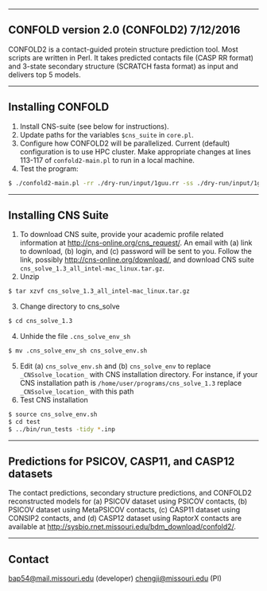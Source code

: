 --------------------------------------------------------------------------------
CONFOLD version 2.0 (CONFOLD2) 7/12/2016
--------------------------------------------------------------------------------
CONFOLD2 is a contact-guided protein structure prediction tool. Most scripts are written in Perl.
It takes predicted contacts file (CASP RR format) and 3-state secondary structure (SCRATCH fasta format) as input and 
delivers top 5 models.

--------------------------------------------------------------------------------
Installing CONFOLD
--------------------------------------------------------------------------------
1. Install CNS-suite (see below for instructions).
2. Update paths for the variables `$cns_suite` in `core.pl`.
3. Configure how CONFOLD2 will be parallelized.
   Current (default) configuration is to use HPC cluster.
   Make appropriate changes at lines 113-117 of `confold2-main.pl` to run in a local machine.
4. Test the program:
```bash
$ ./confold2-main.pl -rr ./dry-run/input/1guu.rr -ss ./dry-run/input/1guu.ss -out ./output-1guu 
```

--------------------------------------------------------------------------------
Installing CNS Suite
--------------------------------------------------------------------------------
1. To download CNS suite, provide your academic profile related 
   information at http://cns-online.org/cns_request/. An email
   with (a) link to download, (b) login, and (c) password
   will be sent to you. Follow the link, possibly
   http://cns-online.org/download/, and download 
   CNS suite ``cns_solve_1.3_all_intel-mac_linux.tar.gz``.
2. Unzip
```bash
$ tar xzvf cns_solve_1.3_all_intel-mac_linux.tar.gz
```
3. Change directory to cns_solve
```bash
$ cd cns_solve_1.3
```
4. Unhide the file `.cns_solve_env_sh`
```bash
$ mv .cns_solve_env_sh cns_solve_env.sh
```
5. Edit (a) `cns_solve_env.sh` and (b) `cns_solve_env` to replace
   `_CNSsolve_location_` with CNS installation directory.
   For instance, if your CNS installation path is
   `/home/user/programs/cns_solve_1.3` replace
   `_CNSsolve_location_` with this path
6. Test CNS installation
```bash
$ source cns_solve_env.sh
$ cd test 
$ ../bin/run_tests -tidy *.inp
```

--------------------------------------------------------------------------------
Predictions for PSICOV, CASP11, and CASP12 datasets
--------------------------------------------------------------------------------
The contact predictions, secondary structure predictions, and CONFOLD2 reconstructed models for (a) PSICOV dataset using PSICOV contacts, (b) PSICOV dataset using MetaPSICOV contacts, (c) CASP11 dataset using CONSIP2 contacts, and (d) CASP12 dataset using RaptorX contacts are available at http://sysbio.rnet.missouri.edu/bdm_download/confold2/.

--------------------------------------------------------------------------------
Contact
--------------------------------------------------------------------------------
bap54@mail.missouri.edu (developer)
chengji@missouri.edu (PI)

